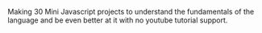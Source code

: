 Making 30 Mini Javascript projects to understand the fundamentals of the language and be even better at it with no youtube tutorial support.
